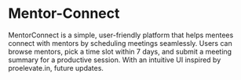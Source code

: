 # Mentor-Connect
MentorConnect is a simple, user-friendly platform that helps mentees connect with mentors by scheduling meetings seamlessly. Users can browse mentors, pick a time slot within 7 days, and submit a meeting summary for a productive session. With an intuitive UI inspired by proelevate.in, future updates.
